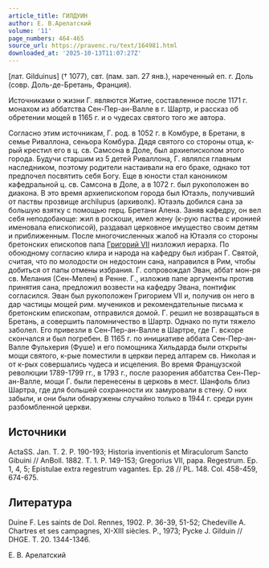 ```yaml
---
article_title: ГИЛДУИН
author: Е. В.Арелатский
volume: '11'
page_numbers: 464-465
source_url: https://pravenc.ru/text/164981.html
downloaded_at: '2025-10-13T11:07:27Z'
---
```


[лат. Gilduinus] († 1077), свт. (пам. зап. 27 янв.), нареченный еп. г. Доль (совр. Доль-де-Бретань, Франция).

Источниками о жизни Г. являются Житие, составленное после 1171 г. монахом из аббатства Сен-Пер-ан-Валле в г. Шартр, и рассказ об обретении мощей в 1165 г. и о чудесах святого того же автора.

Согласно этим источникам, Г. род. в 1052 г. в Комбуре, в Бретани, в семье Риваллона, сеньора Комбура. Дядя святого со стороны отца, к-рый крестил его в ц. св. Самсона в Доле, был архиепископом этого города. Будучи старшим из 5 детей Риваллона, Г. являлся главным наследником, поэтому родители настаивали на его браке, однако тот предпочел посвятить себя Богу. Еще в юности стал каноником кафедральной ц. св. Самсона в Доле, а в 1072 г. был рукоположен во диакона. В это время архиепископом города был Ютаэль, получивший от паствы прозвище archilupus (архиволк). Ютаэль добился сана за большую взятку с помощью герц. Бретани Алена. Заняв кафедру, он вел себя неподобающе: жил в роскоши, имел жену (к-рую паства с иронией именовала епискописой), раздавал церковное имущество своим детям и приближенным. После многочисленных жалоб на Ютаэля со стороны бретонских епископов папа [Григорий VII](<https://pravenc.ru/text/Григорий VII.html>) низложил иерарха. По обоюдному согласию клира и народа на кафедру был избран Г. Святой, считая, что по молодости он недостоин сана, направился в Рим, чтобы добиться от папы отмены избрания. Г. сопровождал Эван, аббат мон-ря св. Мелания (Сен-Мелен) в Ренне. Г., изложив папе аргументы против принятия сана, предложил возвести на кафедру Эвана, понтифик согласился. Эван был рукоположен Григорием VII и, получив он него в дар частицы мощей рим. мучеников и рекомендательные письма к бретонским епископам, отправился домой. Г. решил не возвращаться в Бретань, а совершить паломничество в Шартр. Однако по пути тяжело заболел. Его привезли в Сен-Пер-ан-Валле в Шартре, где Г. вскоре скончался и был погребен. В 1165 г. по инициативе аббата Сен-Пер-ан-Валле Фульхерия (Фуше) и его помощника Хильдарда были открыты мощи святого, к-рые поместили в церкви перед алтарем св. Николая и от к-рых совершались чудеса и исцеления. Во время Французской революции 1789-1799 гг., в 1793 г., после разорения аббатства Сен-Пер-ан-Валле, мощи Г. были перенесены в церковь в мест. Шанфоль близ Шартра, где для большей сохранности их замуровали в стену. О них забыли, и они были обнаружены случайно только в 1944 г. среди руин разбомбленной церкви.

## Источники

ActaSS. Jan. T. 2. P. 190-193; Historia inventionis et Miraculorum Sancto Gibuini // AnBoll. 1882. T. 1. P. 149-153; 
Gregorius VII, papa. Regestrum. Ep. 1, 4, 5; Epistulae extra regestrum vagantes. Ep. 28 // PL. 148. Col. 458-459, 674-675.

## Литература

Duine F. Les saints de Dol. Rennes, 1902. P. 36-39, 51-52; Chedeville A. Chartres et ses campagnes, XI-XIII siècles. P., 1973; Pycke J. Gilduin // DHGE. T. 20. 1344-1346.

Е. В.  Арелатский

